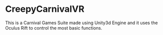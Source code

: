 # CreepyCarnivalVR
This is a Carnival Games Suite made using Unity3d Engine and it uses the Oculus Rift to control the most basic functions.
